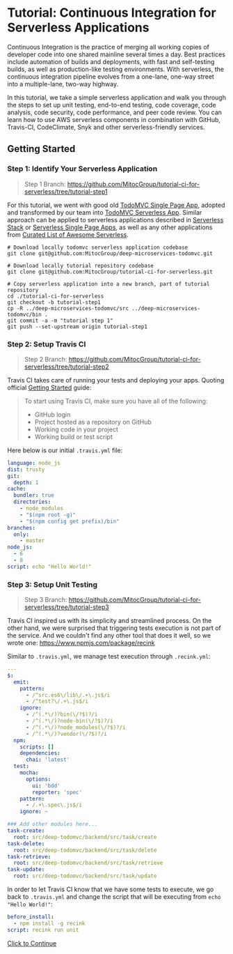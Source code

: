 # Tutorial: Continuous Integration for Serverless Applications

Continuous Integration is the practice of merging all working copies of
developer code into one shared mainline several times a day. Best practices
include automation of builds and deployments, with fast and self-testing
builds, as well as production-like testing environments. With serverless, the
continuous integration pipeline evolves from a one-lane, one-way street into a
multiple-lane, two-way highway.

In this tutorial, we take a simple serverless application and walk you through
the steps to set up unit testing, end-to-end testing, code coverage, code
analysis, code security, code performance, and peer code review. You can learn
how to use AWS serverless components in combination with GitHub, Travis-CI,
CodeClimate, Snyk and other serverless-friendly services.

## Getting Started

### Step 1: Identify Your Serverless Application

> Step 1 Branch: https://github.com/MitocGroup/tutorial-ci-for-serverless/tree/tutorial-step1

For this tutorial, we went with good old
[TodoMVC Single Page App](http://todomvc.com),
adopted and transformed by our team into
[TodoMVC Serverless App](https://github.com/MitocGroup/deep-microservices-todomvc).
Similar approach can be applied to serverless applications described in
[Serverless Stack](https://serverless-stack.com) or
[Serverless Single Page Apps](https://pragprog.com/book/brapps/serverless-single-page-apps),
as well as any other applications from
[Curated List of Awesome Serverless](https://github.com/anaibol/awesome-serverless).

```ssh
# Download locally todomvc serverless application codebase
git clone git@github.com:MitocGroup/deep-microservices-todomvc.git

# Download locally tutorial repository codebase
git clone git@github.com:MitocGroup/tutorial-ci-for-serverless.git

# Copy serverless application into a new branch, part of tutorial repository
cd ./tutorial-ci-for-serverless
git checkout -b tutorial-step1
cp -R ../deep-microservices-todomvc/src ../deep-microservices-todomvc/bin .
git commit -a -m "tutorial step 1"
git push --set-upstream origin tutorial-step1
```

### Step 2: Setup Travis CI

> Step 2 Branch: https://github.com/MitocGroup/tutorial-ci-for-serverless/tree/tutorial-step2

Travis CI takes care of running your tests and deploying your apps. Quoting
official [Getting Started](https://docs.travis-ci.com/user/getting-started/)
guide:

> To start using Travis CI, make sure you have all of the following:
> - GitHub login
> - Project hosted as a repository on GitHub
> - Working code in your project
> - Working build or test script

Here below is our initial `.travis.yml` file:

```yaml
language: node_js
dist: trusty
git:
  depth: 1
cache:
  bundler: true
  directories:
    - node_modules
    - "$(npm root -g)"
    - "$(npm config get prefix)/bin"
branches:
  only:
    - master
node_js:
  - 6
  - 8
script: echo "Hello World!"
```

### Step 3: Setup Unit Testing

> Step 3 Branch: https://github.com/MitocGroup/tutorial-ci-for-serverless/tree/tutorial-step3

Travis CI inspired us with its simplicity and streamlined process. On the other
hand, we were surprised that triggering tests execution is not part of the
service. And we couldn't find any other tool that does it well, so we wrote
one: https://www.npmjs.com/package/recink

Similar to `.travis.yml`, we manage test execution through `.recink.yml`:

```yaml
---
$:
  emit:
    pattern:
      - /^src.es6\/lib\/.+\.js$/i
      - /^test?\/.+\.js$/i
    ignore:
      - /^(.*\/)?bin(\/?$)?/i
      - /^(.*\/)?node-bin(\/?$)?/i
      - /^(.*\/)?node_modules(\/?$)?/i
      - /^(.*\/)?vendor(\/?$)?/i
  npm:
    scripts: []
    dependencies:
      chai: 'latest'
  test:
    mocha:
      options:
        ui: 'bdd'
        reporter: 'spec'
    pattern:
      - /.+\.spec\.js$/i
    ignore: ~

### Add other modules here...
task-create:
  root: src/deep-todomvc/backend/src/task/create
task-delete:
  root: src/deep-todomvc/backend/src/task/delete
task-retrieve:
  root: src/deep-todomvc/backend/src/task/retrieve
task-update:
  root: src/deep-todomvc/backend/src/task/update
```

In order to let Travis CI know that we have some tests to execute, we go back
to `.travis.yml` and change the script that will be executing from `echo "Hello World!"`:

```yaml
before_install:
  - npm install -g recink
script: recink run unit
```

[Click to Continue](https://github.com/MitocGroup/tutorial-ci-for-serverless/tree/tutorial-step4#step-4-setup-code-climate)